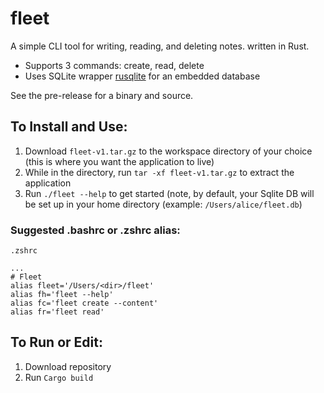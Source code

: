 # fleet
A simple CLI tool for writing, reading, and deleting notes. written in Rust.

* Supports 3 commands: create, read, delete
* Uses SQLite wrapper [rusqlite](https://github.com/rusqlite/rusqlite) for an embedded database

See the pre-release for a binary and source.

## To Install and Use:
1. Download `fleet-v1.tar.gz` to the workspace directory of your choice (this is where you want the application to live)
2. While in the directory, run `tar -xf fleet-v1.tar.gz` to extract the application
3. Run `./fleet --help` to get started (note, by default, your Sqlite DB will be set up in your home directory (example: `/Users/alice/fleet.db`)

### Suggested .bashrc or .zshrc alias:
```
.zshrc

...
# Fleet
alias fleet='/Users/<dir>/fleet'
alias fh='fleet --help'
alias fc='fleet create --content'
alias fr='fleet read'
```

## To Run or Edit:
1. Download repository
2. Run `Cargo build`
